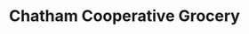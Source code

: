 ---
title: "Chatham Cooperative Grocery"
url: /chatham/chatham-cooperative-grocery/
shop: supermarket
---